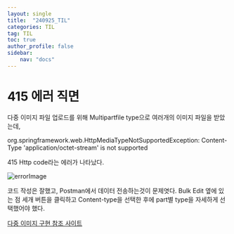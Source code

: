 ```yaml
---
layout: single
title:  "240925_TIL"
categories: TIL
tag: TIL
toc: true
author_profile: false
sidebar:
    nav: "docs"
---
```



# 415 에러 직면

다중 이미지 파일 업로드를 위해 Multipartfile type으로 여러개의 이미지 파일을 받았는데, 

org.springframework.web.HttpMediaTypeNotSupportedException: Content-Type 'application/octet-stream' is not supported

415 Http code라는 에러가 나타났다.

![errorImage](../../images/image.png)

코드 작성은 잘했고, Postman에서 데이터 전송하는것이 문제엿다. Bulk Edit 옆에 있는 점 세개 버튼을 클릭하고 Content-type을 선택한 후에 part별 type을 자세하게 선택했어야 했다.


[다중 이미지 구현 참조 사이트](https://chaeyami.tistory.com/243)
